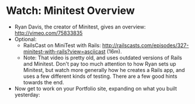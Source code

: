 # Watch: Minitest Overview

  - Ryan Davis, the creator of Minitest, gives an overview: http://vimeo.com/75833835
  - Optional:
    - RailsCast on MiniTest with Rails: http://railscasts.com/episodes/327-minitest-with-rails?view=asciicast (16m).
    - Note: That video is pretty old, and uses outdated versions of Rails and Minitest. Don't pay too much attention to how Ryan sets up Minitest, but watch more generally how he creates a Rails app, and uses a few different kinds of testing. There are a few good hints towards the end.
- Now get to work on your Portfolio site, expanding on what you built yesterday:
